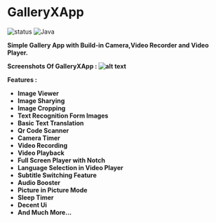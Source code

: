 # GalleryXApp
![status](https://img.shields.io/badge/Status-Active-brightgreen)
![Java](https://img.shields.io/badge/Java-100%25-brightgreen)

<b>Simple Gallery App with Build-in Camera,Video Recorder and Video Player.</b><br>

<b>Screenshots Of GalleryXApp :
![alt text]("https://github.com/DixitKashyap/GalleryX/blob/main/Screenshots/Screenshot_2024-01-24-23-16-44-867_com.dixitkumar.galleryxapp.jpg")

<b> Features : </b>
<ul>
<li>Image Viewer
<li>Image Sharying
<li>Image Cropping
<li>Text Recognition Form Images
<li>Basic Text Translation
<li>Qr Code Scanner
<li>Camera Timer
<li>Video Recording</li>
<li>Video Playback</li>
<li>Full Screen Player with Notch</li>
<li>Language Selection in Video Player</li>
<li>Subtitle Switching Feature</li>
<li>Audio Booster</li>
<li>Picture in Picture Mode</li>
<li>Sleep Timer</li> 
<li>Decent Ui
<li>And Much More... 
</ul>




